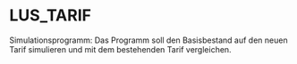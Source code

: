 # LUS_TARIF
Simulationsprogramm:
Das Programm soll den Basisbestand auf den neuen Tarif simulieren und mit dem bestehenden Tarif vergleichen.
